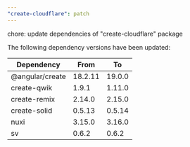 ```yaml
---
"create-cloudflare": patch
---
```


chore: update dependencies of "create-cloudflare" package

The following dependency versions have been updated:

| Dependency      | From    | To     |
| --------------- | ------- | ------ |
| @angular/create | 18.2.11 | 19.0.0 |
| create-qwik     | 1.9.1   | 1.11.0 |
| create-remix    | 2.14.0  | 2.15.0 |
| create-solid    | 0.5.13  | 0.5.14 |
| nuxi            | 3.15.0  | 3.16.0 |
| sv              | 0.6.2   | 0.6.2  |
